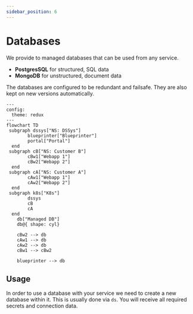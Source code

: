 ```yaml
---
sidebar_position: 6
---
```

# Databases

We provide to managed databases that can be used from any service.
- **PostgresSQL** for structured, SQL data
- **MongoDB** for unstructured, document data

The databases are configured to be redundant and failsafe. They are also kept on new versions automatically.

```mermaid
---
config:
  theme: redux
---
flowchart TD
 subgraph dssys["NS: DSSys"]
        blueprinter["Blueprinter"]
        portal["Portal"]
  end
 subgraph cB["NS: Customer B"]
        cBw1["Webapp 1"]
        cBw2["Webapp 2"]
  end
 subgraph cA["NS: Customer A"]
        cAw1["Webapp 1"]
        cAw2["Webapp 2"]
  end
 subgraph k8s["K8s"]
        dssys
        cB
        cA
  end
    db["Managed DB"]
    db@{ shape: cyl}

    cBw2 --> db
    cAw1 --> db
    cAw2 --> db
    cBw1 --> cBw2

    blueprinter --> db

```

## Usage

In order to use a database with your service we need to create a new database within it.
This is usually done via `ds`. You will receive all required secrets and connection data.